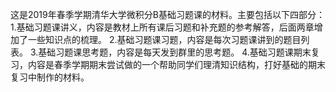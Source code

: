 这是2019年春季学期清华大学微积分B基础习题课的材料。主要包括以下四部分：
1.基础习题课讲义，内容是教材上所有课后习题和补充题的参考解答，后面两章增加了一些知识点的梳理。
2.基础习题课习题，内容是每次习题课讲到的题目列表。
3.基础习题课思考题，内容是每天发到群里的思考题。
4.基础习题课期末复习，内容是春季学期期末尝试做的一个帮助同学们理清知识结构，打好基础的期末复习中制作的材料。
